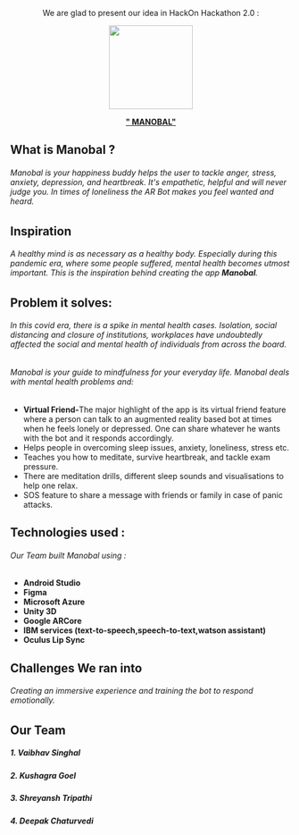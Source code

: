 
<p align=center> We are glad to present our idea in HackOn Hackathon 2.0 : </p>

<p align=center><img src="https://github.com/readme/MANOBAL.png" height=150 width=150 ></img></p>
<p align=center> <b><u> " MANOBAL" </b></u></p>

## What is Manobal ?
###### Manobal is your happiness buddy helps the user to tackle anger, stress, anxiety, depression, and heartbreak. It's empathetic, helpful and will never judge you. In times of loneliness the AR Bot makes you feel wanted and heard.
## Inspiration 
###### A healthy mind is as necessary as a healthy body. Especially during this pandemic era, where some people suffered, mental health becomes utmost important. This is the inspiration behind creating the app <b>Manobal</b>.

## Problem it solves:
###### In this covid era, there is a spike in mental health cases. Isolation, social distancing and closure of institutions, workplaces have undoubtedly affected the social and mental health of individuals from across the board.
###### Manobal is your guide to mindfulness for your everyday life. Manobal deals with mental health problems and:
<ul>
<li><b>Virtual Friend-</b>The major highlight of the app is its virtual friend feature where a person can talk to an augmented reality based bot at times when he feels lonely or depressed. One can share whatever he wants with the bot and it responds accordingly.</li>
<li>Helps people in overcoming sleep issues, anxiety, loneliness, stress etc.</li>
<li>Teaches you how to meditate, survive heartbreak, and tackle exam pressure.</li>
<li>There are meditation drills, different sleep sounds and visualisations to help one relax.</li>
<li>SOS feature to share a message with friends or family in case of panic attacks.</li>
</ul>


## Technologies used : 
###### Our Team built Manobal using  :
<ul>
  <li> <b>Android Studio</b> </li>
  <li> <b>Figma</b> </li>
  <li> <b>Microsoft Azure</b></li>
  <li> <b>Unity 3D</b></li>
  <li><b>Google ARCore</b></li>
  <li><b>IBM services (text-to-speech,speech-to-text,watson assistant)</b></li>
  <li><b>Oculus Lip Sync</b></li>
</ul>

## Challenges We ran into
###### Creating an immersive experience and training the bot to respond emotionally.

##   Our Team
##### 1. Vaibhav Singhal
##### 2. Kushagra Goel
##### 3. Shreyansh Tripathi
##### 4. Deepak Chaturvedi
